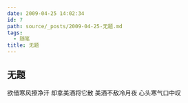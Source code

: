 ```yaml
---
date: 2009-04-25 14:02:34
id: 7
path: source/_posts/2009-04-25-无题.md
tags:
  - 随笔
title: 无题
---
```



## 无题

欲借寒风擦净汗
却拿美酒将它散
美酒不敌冷月夜
心头寒气口中叹